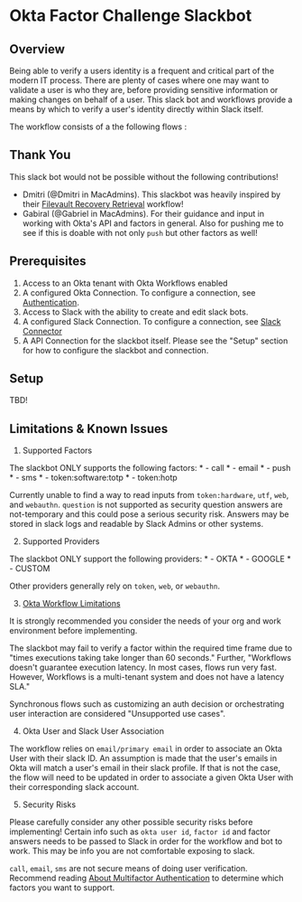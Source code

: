# Okta Factor Challenge Slackbot

## Overview
Being able to verify a users identity is a frequent and critical part of the modern IT process. There are plenty of cases where one may want to validate a user is who they are, before providing sensitive information or making changes on behalf of a user. This slack bot and workflows provide a means by which to verify a user's identity directly within Slack itself. 

The workflow consists of a the following flows :

## Thank You
This slack bot would not be possible without the following contributions!
* Dmitri (@Dmitri in MacAdmins). This slackbot was heavily inspired by their [Filevault Recovery Retrieval](https://www.naviguidance.com/blog/filevault-recovery-retrieval) workflow! 
* Gabiral (@Gabriel in MacAdmins). For their guidance and input in working with Okta's API and factors in general. Also for pushing me to see if this is doable with not only `push` but other factors as well!


## Prerequisites
1. Access to an Okta tenant with Okta Workflows enabled
2. A configured Okta Connection. To configure a connection, see [Authentication](https://help.okta.com/wf/en-us/Content/Topics/Workflows/connector-reference/okta/overviews/authorization.htm).
3. Access to Slack with the ability to create and edit slack bots.
4. A configured Slack Connection. To configure a connection, see [Slack Connector](https://help.okta.com/wf/en-us/Content/Topics/Workflows/connector-reference/slack/slack.htm)
5. A API Connection for the slackbot itself. Please see the "Setup" section for how to configure the slackbot and connection.

## Setup

TBD!

## Limitations & Known Issues
1. Supported Factors

The slackbot ONLY supports the following factors:
    * - call
    * - email
    * - push
    * - sms
    * - token:software:totp
    * - token:hotp

Currently unable to find a way to read inputs from `token:hardware`, `utf`, `web`, and `webauthn`. `question` is not supported as security question answers are not-temporary and this could pose a serious security risk. Answers may be stored in slack logs and readable by Slack Admins or other systems.

2. Supported Providers

The slackbot ONLY support the following providers:
    * - OKTA
    * - GOOGLE
    * - CUSTOM

Other providers generally rely on `token`, `web`, or `webauthn`. 

3. [Okta Workflow Limitations](https://help.okta.com/wf/en-us/Content/Topics/Workflows/workflows-system-limits.htm)

 
 It is strongly recommended you consider the needs of your org and work environment before implementing.
 
 The slackbot may fail to verify a factor within the required time frame due to "times executions taking take longer than 60 seconds." Further, "Workflows doesn't guarantee execution latency. In most cases, flows run very fast. However, Workflows is a multi-tenant system and does not have a latency SLA." 

 Synchronous flows such as customizing an auth decision or orchestrating user interaction are considered "Unsupported use cases".

4. Okta User and Slack User Association

The workflow relies on `email/primary email` in order to associate an Okta User with their slack ID. An assumption is made that the user's emails in Okta will match a user's email in their slack profile. If that is not the case, the flow will need to be updated in order to associate a given Okta User with their corresponding slack account.

5. Security Risks 

Please carefully consider any other possible security risks before implementing! Certain info such as `okta user id`, `factor id` and factor answers needs to be passed to Slack in order for the workflow and bot to work. This may be info you are not comfortable exposing to slack. 

`call`, `email`, `sms` are not secure means of doing user verification. Recommend reading [About Multifactor Authentication](https://help.okta.com/en-us/Content/Topics/Security/mfa/about-mfa.htm) to determine which factors you want to support.